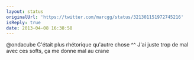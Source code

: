 ```yaml
---
layout: status
originalUrl: 'https://twitter.com/marcgg/status/321301151972745216'
isReply: true
date: 2013-04-08 16:38:58
---
```


@ondacube C'était plus rhétorique qu'autre chose ^^ J'ai juste trop de mal avec ces softs, ça me donne mal au crane
